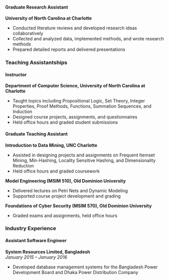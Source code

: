 
#### Graduate Research Assistant  
**University of North Carolina at Charlotte**  
- Conducted literature reviews and developed research ideas collaboratively
- Collected and analyzed data, implemented methods, and wrote research methods
- Prepared detailed reports and delivered presentations

### Teaching Assistantships

#### Instructor  
**Department of Computer Science, University of North Carolina at Charlotte**  
- Taught topics including Propositional Logic, Set Theory, Integer Properties, Proof Methods, Functions, Summation Sequences, and Induction
- Designed course projects, assignments, and questionnaires
- Held office hours and graded student submissions


#### Graduate Teaching Assistant  
**Introduction to Data Mining, UNC Charlotte**  
- Assisted in designing projects and assignments on Frequent Itemset Mining, Min-Hashing, Locality Sensitive Hashing, and Dimensionality Reduction
- Held office hours and graded coursework

**Model Engineering (MSIM 510), Old Dominion University**  
- Delivered lectures on Petri Nets and Dynamic Modeling
- Supported course project development and grading

**Foundations of Cyber Security (MSIM 570), Old Dominion University**  
- Graded exams and assignments, held office hours

### Industry Experience

#### Assistant Software Engineer  
**System Resources Limited, Bangladesh**  
*January 2015 – January 2016*  
- Developed database management systems for the Bangladesh Power Development Board and Dhaka Power Distribution Company

